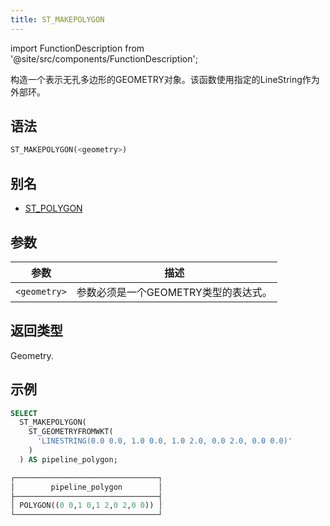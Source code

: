 ```yaml
---
title: ST_MAKEPOLYGON
---
```

import FunctionDescription from '@site/src/components/FunctionDescription';

<FunctionDescription description="引入或更新：v1.2.413"/>

构造一个表示无孔多边形的GEOMETRY对象。该函数使用指定的LineString作为外部环。

## 语法

```sql
ST_MAKEPOLYGON(<geometry>)
```

## 别名

- [ST_POLYGON](st-polygon.md)

## 参数

| 参数         | 描述                                             |
|--------------|--------------------------------------------------|
| `<geometry>` | 参数必须是一个GEOMETRY类型的表达式。             |

## 返回类型

Geometry.

## 示例

```sql
SELECT
  ST_MAKEPOLYGON(
    ST_GEOMETRYFROMWKT(
      'LINESTRING(0.0 0.0, 1.0 0.0, 1.0 2.0, 0.0 2.0, 0.0 0.0)'
    )
  ) AS pipeline_polygon;

┌────────────────────────────────┐
│        pipeline_polygon        │
├────────────────────────────────┤
│ POLYGON((0 0,1 0,1 2,0 2,0 0)) │
└────────────────────────────────┘
```